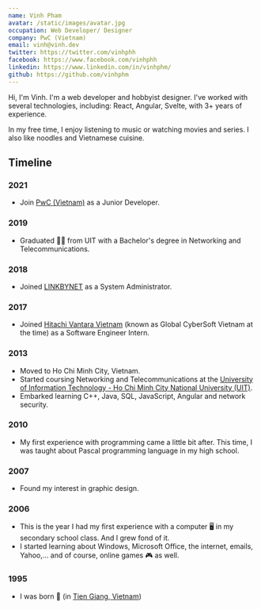 ```yaml
---
name: Vinh Pham
avatar: /static/images/avatar.jpg
occupation: Web Developer/ Designer
company: PwC (Vietnam)
email: vinh@vinh.dev
twitter: https://twitter.com/vinhphh
facebook: https://www.facebook.com/vinhphh
linkedin: https://www.linkedin.com/in/vinhphm/
github: https://github.com/vinhphm
---
```


Hi, I'm Vinh. I'm a web developer and hobbyist designer. I've worked with several technologies, including: React, Angular, Svelte, with 3+ years of experience.

In my free time, I enjoy listening to music or watching movies and series. I also like noodles and Vietnamese cuisine.

## Timeline

### 2021

- Join [PwC (Vietnam)](https://www.pwc.com/vn/) as a Junior Developer.

### 2019

- Graduated 👨‍🎓 from UIT with a Bachelor's degree in Networking and Telecommunications.

### 2018

- Joined [LINKBYNET](https://www.linkbynet.com/) as a System Administrator.

### 2017

- Joined [Hitachi Vantara Vietnam](https://www.globalcybersoft.com/) (known as Global CyberSoft Vietnam at the time) as a Software Engineer Intern.

### 2013

- Moved to Ho Chi Minh City, Vietnam.
- Started coursing Networking and Telecommunications at the [University of Information Technology - Ho Chi Minh City National University (UIT)](https://www.uit.edu.vn/).
- Embarked learning C++, Java, SQL, JavaScript, Angular and network security.

### 2010

- My first experience with programming came a little bit after. This time, I was taught about Pascal programming language in my high school.

### 2007

- Found my interest in graphic design.

### 2006

- This is the year I had my first experience with a computer 🖥 in my secondary school class. And I grew fond of it.
- I started learning about Windows, Microsoft Office, the internet, emails, Yahoo,... and of course, online games 🎮 as well.

### 1995

- I was born 👶 (in [Tien Giang, Vietnam](https://en.wikipedia.org/wiki/Ti%E1%BB%81n_Giang_province))
